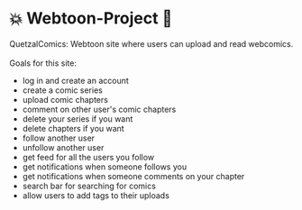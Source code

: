 # 💥 Webtoon-Project 💬 
QuetzalComics: Webtoon site where users can upload and read webcomics. <br>
<br>
Goals for this site:<br>
- log in and create an account<br>
- create a comic series<br>
- upload comic chapters<br>
- comment on other user's comic chapters<br>
- delete your series if you want<br>
- delete chapters if you want<br>
- follow another user<br>
- unfollow another user<br>
- get feed for all the users you follow<br>
- get notifications when someone follows you<br>
- get notifications when someone comments on your chapter<br>
- search bar for searching for comics<br>
- allow users to add tags to their uploads<br>

